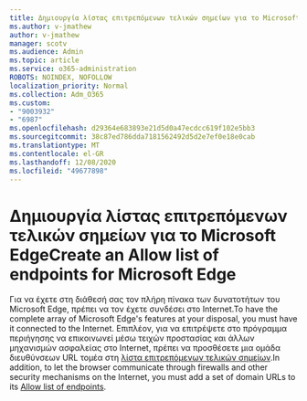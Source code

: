 ```yaml
---
title: Δημιουργία λίστας επιτρεπόμενων τελικών σημείων για το Microsoft Edge
ms.author: v-jmathew
author: v-jmathew
manager: scotv
ms.audience: Admin
ms.topic: article
ms.service: o365-administration
ROBOTS: NOINDEX, NOFOLLOW
localization_priority: Normal
ms.collection: Adm_O365
ms.custom:
- "9003932"
- "6987"
ms.openlocfilehash: d29364e683893e21d5d0a47ecdcc619f102e5bb3
ms.sourcegitcommit: 38c87ed786dda7181562492d5d2e7ef0e18e0cab
ms.translationtype: MT
ms.contentlocale: el-GR
ms.lasthandoff: 12/08/2020
ms.locfileid: "49677898"
---
```

# <a name="create-an-allow-list-of-endpoints-for-microsoft-edge"></a><span data-ttu-id="baae9-102">Δημιουργία λίστας επιτρεπόμενων τελικών σημείων για το Microsoft Edge</span><span class="sxs-lookup"><span data-stu-id="baae9-102">Create an Allow list of endpoints for Microsoft Edge</span></span>

<span data-ttu-id="baae9-103">Για να έχετε στη διάθεσή σας τον πλήρη πίνακα των δυνατοτήτων του Microsoft Edge, πρέπει να τον έχετε συνδέσει στο Internet.</span><span class="sxs-lookup"><span data-stu-id="baae9-103">To have the complete array of Microsoft Edge's features at your disposal, you must have it connected to the Internet.</span></span> <span data-ttu-id="baae9-104">Επιπλέον, για να επιτρέψετε στο πρόγραμμα περιήγησης να επικοινωνεί μέσω τειχών προστασίας και άλλων μηχανισμών ασφαλείας στο Internet, πρέπει να προσθέσετε μια ομάδα διευθύνσεων URL τομέα στη [λίστα επιτρεπόμενων τελικών σημείων](https://go.microsoft.com/fwlink/?linkid=2135054).</span><span class="sxs-lookup"><span data-stu-id="baae9-104">In addition, to let the browser communicate through firewalls and other security mechanisms on the Internet, you must add a set of domain URLs to its [Allow list of endpoints](https://go.microsoft.com/fwlink/?linkid=2135054).</span></span>
